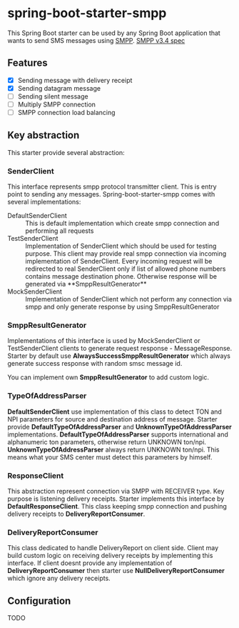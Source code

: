 # spring-boot-starter-smpp

This Spring Boot starter can be used by any Spring Boot application that wants to send SMS messages 
using [SMPP](https://en.wikipedia.org/wiki/Short_Message_Peer-to-Peer). [SMPP v3.4 spec](http://docs.nimta.com/SMPP_v3_4_Issue1_2.pdf)

## Features

- [x] Sending message with delivery receipt 
- [x] Sending datagram message
- [ ] Sending silent message
- [ ] Multiply SMPP connection
- [ ] SMPP connection load balancing

## Key abstraction

This starter provide several abstraction:

### SenderClient

This interface represents smpp protocol transmitter client. This is entry point to sending any messages.
Spring-boot-starter-smpp comes with several implementations:


<dl>
  <dt>DefaultSenderClient</dt>
  <dd>This is default implementation which create smpp connection and performing all requests</dd>
  
  <dt>TestSenderClient</dt>
  <dd>Implementation of SenderClient which should be used for testing purpose. 
  This client may provide real smpp connection via incoming implementation of SenderClient. 
  Every incoming request will be redirected to real SenderClient only if list of allowed phone numbers contains message destination phone. 
  Otherwise response will be generated via **SmppResultGenerator**</dd>
    
  <dt>MockSenderClient</dt>
  <dd>Implementation of SenderClient which not perform any connection via smpp and only generate response by using SmppResultGenerator</dd>
</dl>


### SmppResultGenerator

Implementations of this interface is used by MockSenderClient or TestSenderClient clients to generate request response - MessageResponse. Starter
by default use **AlwaysSuccessSmppResultGenerator** which always generate success response with random smsc message id.

You can implement own **SmppResultGenerator** to add custom logic.

### TypeOfAddressParser

**DefaultSenderClient** use implementation of this class to detect TON and NPI parameters for source and destination address of message.
Starter provide **DefaultTypeOfAddressParser** and **UnknownTypeOfAddressParser** implementations. 
**DefaultTypeOfAddressParser** supports international and alphanumeric ton parameters, otherwise return UNKNOWN ton/npi. **UnknownTypeOfAddressParser**
always return UNKNOWN ton/npi. This means what your SMS center must detect this parameters by himself.


### ResponseClient

This abstraction represent connection via SMPP with RECEIVER type. Key purpose is listening delivery receipts. Starter implements
this interface by **DefaultResponseClient**. This class keeping smpp connection and pushing delivery receipts to **DeliveryReportConsumer**.

### DeliveryReportConsumer

This class dedicated to handle DeliveryReport on client side. Client may build custom logic on receiving delivery receipts by implementing this interface.
If client doesnt provide any implementation of **DeliveryReportConsumer** then starter use **NullDeliveryReportConsumer** which ignore any delivery receipts.

## Configuration
TODO
